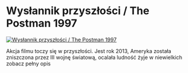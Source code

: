 Wysłannik przyszłości / The Postman 1997 
=============
[![Wysłannik przyszłości / The Postman 1997 ](http://vidos.pl/images/player.gif)](http://vidos.pl/wyslannik-przyszlosci-the-postman-1997)

 Akcja filmu toczy się w przyszłości. Jest rok 2013, Ameryka została zniszczona przez III wojnę światową, ocalała ludność żyje w niewielkich zobacz pełny opis
